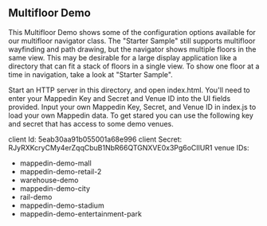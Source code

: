 Multifloor Demo
-----------

This Multifloor Demo shows some of the configuration options available for our multifloor navigator class. The "Starter Sample" still supports multifloor wayfinding and path drawing, but the navigator shows multiple floors in the same view. This may be desirable for a large display application like a directory that can fit a stack of floors in a single view. To show one floor at a time in navigation, take a look at "Starter Sample".

Start an HTTP server in this directory, and open index.html. You'll need to enter your Mappedin Key and Secret and Venue ID into the UI fields provided. Input your own Mappedin Key, Secret, and Venue ID in index.js to load your own Mappedin data. To get stared you can use the following key and secret that has access to some demo venues.

client Id: 5eab30aa91b055001a68e996
client Secret: RJyRXKcryCMy4erZqqCbuB1NbR66QTGNXVE0x3Pg6oCIlUR1
venue IDs:
  - mappedin-demo-mall
  - mappedin-demo-retail-2
  - warehouse-demo
  - mappedin-demo-city
  - rail-demo
  - mappedin-demo-stadium
  - mappedin-demo-entertainment-park

